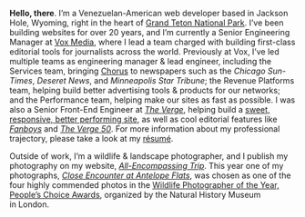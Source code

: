 **Hello, there**. I’m a Venezuelan-American web developer based in Jackson Hole, Wyoming, right in the heart of [Grand Teton National Park](https://www.allencompassingtrip.com/tagged/grand-teton-national-park). I’ve been building websites for over 20 years, and I’m currently a Senior Engineering Manager at [Vox Media](https://www.voxmedia.com), where I lead a team charged with building first-class editorial tools for journalists across the world. Previously at Vox, I’ve led multiple teams as engineering manager & lead engineer, including the Services team, bringing [Chorus](https://getchorus.voxmedia.com/) to newspapers such as the _Chicago Sun-Times_, _Deseret News_, and _Minneapolis Star Tribune_; the Revenue Platforms team, helping build better advertising tools & products for our networks; and the Performance team, helping make our sites as fast as possible. I was also a Senior Front-End Engineer at _[The Verge](https://www.theverge.com)_, helping build a [sweet, responsive, better performing site](https://www.theverge.com/2014/9/2/6096609/welcome-to-verge-2-0), as well as cool editorial features like _[Fanboys](https://www.theverge.com/2014/1/21/5307992/inside-the-mind-of-a-fanboy)_ and _[The&nbsp;Verge&nbsp;50](https://www.theverge.com/a/the-verge-50)_. For more information about my professional trajectory, please take a look at my [résumé](/resume.html).

Outside of work, I’m a wildlife & landscape photographer, and I publish my photography on my website, _[All-Encompassing Trip](https://www.allencompassingtrip.com)_. This year one of my photographs, _[Close Encounter at Antelope Flats](https://www.allencompassingtrip.com/2019/4/16/2619/close-encounter)_, was chosen as one of the four highly commended photos in the [Wildlife Photographer of the Year, People’s Choice Awards](https://www.nhm.ac.uk/wpy/gallery/2020-close-encounter), organized by the Natural History Museum in&nbsp;London.

